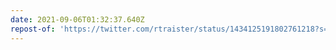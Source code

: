 ```yaml
---
date: 2021-09-06T01:32:37.640Z
repost-of: 'https://twitter.com/rtraister/status/1434125191802761218?s=19'
---
```


